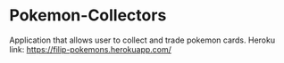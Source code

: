 # Pokemon-Collectors
Application that allows user to collect and trade pokemon cards.
Heroku link: https://filip-pokemons.herokuapp.com/
